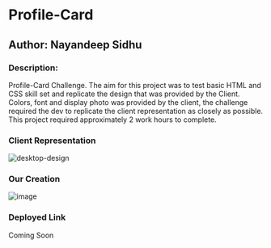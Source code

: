 # Profile-Card

## Author: Nayandeep Sidhu 

### Description: 

Profile-Card Challenge. The aim for this project was to test basic HTML and CSS skill set and replicate the design that was provided by the Client. Colors, font and display photo was provided by the client, the challenge required the dev to replicate the client representation as closely as possible. This project required approximately 2 work hours to complete. 

### Client Representation 
![desktop-design](https://user-images.githubusercontent.com/79432326/135672760-8e6ac1c5-eb37-48cb-90f5-7be9e8c4f9e2.jpg)

### Our Creation 
![image](https://user-images.githubusercontent.com/79432326/135672841-1c7acc09-80e9-4318-94d7-f6d96410b0ce.png)


### Deployed Link

Coming Soon 


